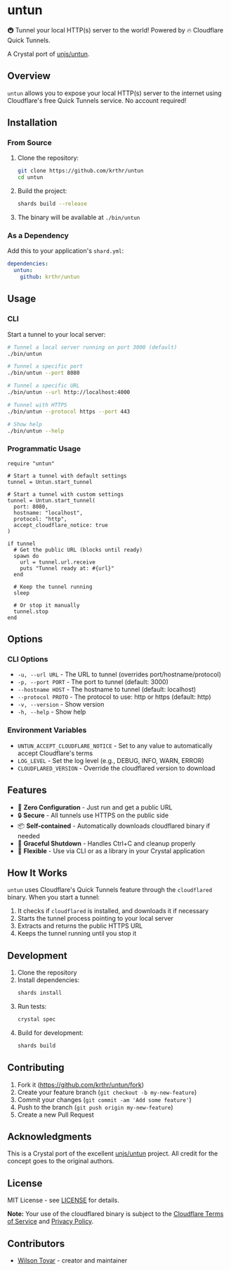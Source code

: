 # untun

🚇 Tunnel your local HTTP(s) server to the world! Powered by 🔥 Cloudflare Quick Tunnels.

A Crystal port of [unjs/untun](https://github.com/unjs/untun).

## Overview

`untun` allows you to expose your local HTTP(s) server to the internet using Cloudflare's free Quick Tunnels service. No account required!

## Installation

### From Source

1. Clone the repository:
   ```bash
   git clone https://github.com/krthr/untun
   cd untun
   ```

2. Build the project:
   ```bash
   shards build --release
   ```

3. The binary will be available at `./bin/untun`

### As a Dependency

Add this to your application's `shard.yml`:

```yaml
dependencies:
  untun:
    github: krthr/untun
```

## Usage

### CLI

Start a tunnel to your local server:

```bash
# Tunnel a local server running on port 3000 (default)
./bin/untun

# Tunnel a specific port
./bin/untun --port 8080

# Tunnel a specific URL
./bin/untun --url http://localhost:4000

# Tunnel with HTTPS
./bin/untun --protocol https --port 443

# Show help
./bin/untun --help
```

### Programmatic Usage

```crystal
require "untun"

# Start a tunnel with default settings
tunnel = Untun.start_tunnel

# Start a tunnel with custom settings
tunnel = Untun.start_tunnel(
  port: 8080,
  hostname: "localhost",
  protocol: "http",
  accept_cloudflare_notice: true
)

if tunnel
  # Get the public URL (blocks until ready)
  spawn do
    url = tunnel.url.receive
    puts "Tunnel ready at: #{url}"
  end
  
  # Keep the tunnel running
  sleep
  
  # Or stop it manually
  tunnel.stop
end
```

## Options

### CLI Options

- `-u, --url URL` - The URL to tunnel (overrides port/hostname/protocol)
- `-p, --port PORT` - The port to tunnel (default: 3000)
- `--hostname HOST` - The hostname to tunnel (default: localhost)
- `--protocol PROTO` - The protocol to use: http or https (default: http)
- `-v, --version` - Show version
- `-h, --help` - Show help

### Environment Variables

- `UNTUN_ACCEPT_CLOUDFLARE_NOTICE` - Set to any value to automatically accept Cloudflare's terms
- `LOG_LEVEL` - Set the log level (e.g., DEBUG, INFO, WARN, ERROR)
- `CLOUDFLARED_VERSION` - Override the cloudflared version to download

## Features

- 🚀 **Zero Configuration** - Just run and get a public URL
- 🔒 **Secure** - All tunnels use HTTPS on the public side
- 📦 **Self-contained** - Automatically downloads cloudflared binary if needed
- 🛑 **Graceful Shutdown** - Handles Ctrl+C and cleanup properly
- 🔧 **Flexible** - Use via CLI or as a library in your Crystal application

## How It Works

`untun` uses Cloudflare's Quick Tunnels feature through the `cloudflared` binary. When you start a tunnel:

1. It checks if `cloudflared` is installed, and downloads it if necessary
2. Starts the tunnel process pointing to your local server
3. Extracts and returns the public HTTPS URL
4. Keeps the tunnel running until you stop it

## Development

1. Clone the repository
2. Install dependencies:
   ```bash
   shards install
   ```
3. Run tests:
   ```bash
   crystal spec
   ```
4. Build for development:
   ```bash
   shards build
   ```

## Contributing

1. Fork it (<https://github.com/krthr/untun/fork>)
2. Create your feature branch (`git checkout -b my-new-feature`)
3. Commit your changes (`git commit -am 'Add some feature'`)
4. Push to the branch (`git push origin my-new-feature`)
5. Create a new Pull Request

## Acknowledgments

This is a Crystal port of the excellent [unjs/untun](https://github.com/unjs/untun) project. All credit for the concept goes to the original authors.

## License

MIT License - see [LICENSE](LICENSE) for details.

**Note:** Your use of the cloudflared binary is subject to the [Cloudflare Terms of Service](https://www.cloudflare.com/terms/) and [Privacy Policy](https://www.cloudflare.com/privacypolicy/).

## Contributors

- [Wilson Tovar](https://github.com/krthr) - creator and maintainer

